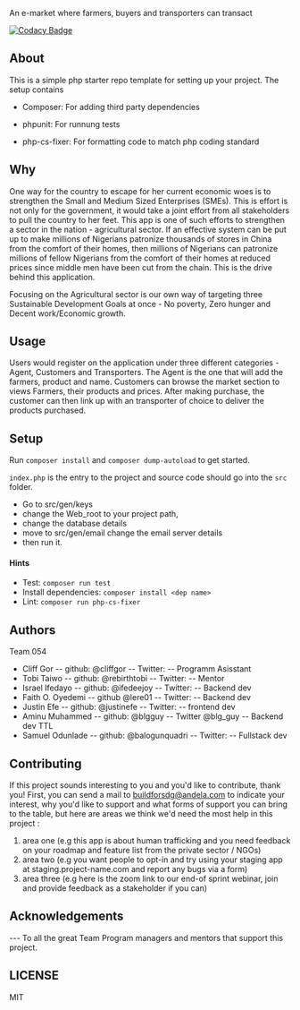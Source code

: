 An e-market where farmers, buyers and transporters can transact

[![Codacy Badge](https://img.shields.io/badge/Code%20Quality-D-red)](https://img.shields.io/badge/Code%20Quality-D-red)

## About



This is a simple php starter repo template for setting up your project. The setup contains

- Composer: For adding third party dependencies

- phpunit: For runnung tests

- php-cs-fixer: For formatting code to match php coding standard

## Why

One way for the country to escape for her current economic woes is to strengthen the Small and Medium Sized Enterprises (SMEs). This is effort is not only for the government, it would take a joint effort from all stakeholders to pull the country to her feet. This app is one of such efforts to strengthen a sector in the nation - agricultural sector. If an effective system can be put up to make millions of Nigerians patronize thousands of stores in China from the comfort of their homes, then millions of Nigerians can patronize millions of fellow Nigerians from the comfort of their homes at reduced prices since middle men have been cut from the chain. This is the drive behind this application.

Focusing on the Agricultural sector is our own way of targeting three Sustainable Development Goals at once - No poverty, Zero hunger and Decent work/Economic growth. 

## Usage
Users would register on the application under three different categories - Agent, Customers and Transporters. The Agent is the one that will add the farmers, product and name. Customers can browse the market section to views Farmers, their products and prices. After making purchase, the customer can then link up with an transporter of choice to deliver the products purchased.


## Setup

Run `composer install` and `composer dump-autoload` to get started.

`index.php` is the entry to the project and source code should go into the `src` folder.

- Go to src/gen/keys 
- change the Web_root to your project path,
- change the database details
- move to src/gen/email change the email server details
- then run it.

#### Hints

- Test: `composer run test`
- Install dependencies: `composer install <dep name>`
- Lint: `composer run php-cs-fixer`

## Authors

Team 054
 - Cliff Gor        -- github: @cliffgor      -- Twitter: --  Programm Asisstant
 - Tobi Taiwo       -- github: @rebirthtobi   -- Twitter: --  Mentor
 - Israel Ifedayo   -- github: @ifedeejoy     -- Twitter: --  Backend dev
 - Faith O. Oyedemi -- github  @lere01        -- Twitter: --  Backend dev
 - Justin Efe       -- github: @justinefe     -- Twitter: --  frontend dev
 - Aminu Muhammed   -- github: @blgguy        -- Twitter @blg_guy -- Backend dev TTL
 - Samuel Odunlade  -- github: @balogunquadri -- Twitter: --  Fullstack dev
 
 
## Contributing
If this project sounds interesting to you and you'd like to contribute, thank you!
First, you can send a mail to buildforsdg@andela.com to indicate your interest, why you'd like to support and what forms of support you can bring to the table, but here are areas we think we'd need the most help in this project :
1.  area one (e.g this app is about human trafficking and you need feedback on your roadmap and feature list from the private sector / NGOs)
2.  area two (e.g you want people to opt-in and try using your staging app at staging.project-name.com and report any bugs via a form)
3.  area three (e.g here is the zoom link to our end-of sprint webinar, join and provide feedback as a stakeholder if you can)

## Acknowledgements

--- To all the great Team Program managers and mentors that support this project.

## LICENSE
MIT
